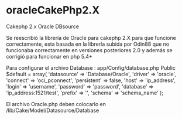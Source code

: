 oracleCakePhp2.X
================

Cakephp 2.x Oracle DBsource 

Se reescribió la librería de Oracle para cakephp 2.X para que funcione correctamente, esta basada en la 
librería subida por Odin88 que no funcionaba correctamente en versiones posteriores 2.0 y 
además se corrigió para funcionar en php 5.4+

Para configurar el archivo Database : app/Config/database.php
Public $default = array(
  	'datasource' => 'Database/Oracle',
		'driver' => 'oracle',
		'connect' => 'oci_pconnect',
		'persistent' => false,
		'host' => 'ip_address',
		'login' => 'username',
		'password' => 'password',
		'database' => 'ip_address:1521/test',
		'prefix' => '',
		'schema' => 'schema_name'
	);
  
El archivo Oracle.php deben colocarlo en /lib/Cake/Model/Datasource/Database
